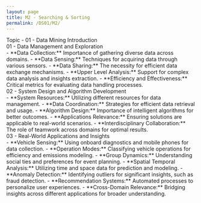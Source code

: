 ```yaml
---
layout: page
title: M2 - Searching & Sorting
permalink: /DS01/M2/
---
```


<div class="row"><div class="btn topic">Topic - 01 - Data Mining Introduction</div></div>
<div class="row"><div class="btn text" markdown="1">

<div class="btn name">01 - Data Management and Exploration</div>
- **Data Collection:** Importance of gathering diverse data across domains.  
- **Data Sensing:** Techniques for acquiring data through various sensors.  
- **Data Sharing:** The necessity for efficient data exchange mechanisms.  
- **Upper Level Analysis:** Support for complex data analysis and insights extraction.  
- **Efficiency and Effectiveness:** Critical metrics for evaluating data handling processes.  

<div class="btn name">02 - System Design and Algorithm Development</div>
- **System Resources:** Utilizing different resources for data management.  
- **Data Coordination:** Strategies for efficient data retrieval and usage.  
- **Algorithm Design:** Importance of intelligent algorithms for better outcomes.  
- **Applications Relevance:** Ensuring solutions are applicable to real-world scenarios.  
- **Interdisciplinary Collaboration:** The role of teamwork across domains for optimal results.

<div class="btn name">03 - Real-World Applications and Insights</div>
- **Vehicle Sensing:** Using onboard diagnostics and mobile phones for data collection.  
- **Operation Modes:** Classifying vehicle operations for efficiency and emissions modeling.  
- **Group Dynamics:** Understanding social ties and preferences for event planning.  
- **Spatial Temporal Analysis:** Utilizing time and space data for prediction and modeling.  
- **Anomaly Detection:** Identifying outliers for significant insights, such as fraud detection.  
- **Recommendation Systems:** Automated processes to personalize user experiences.  
- **Cross-Domain Relevance:** Bridging insights across different applications for broader understanding.
</div></div>
